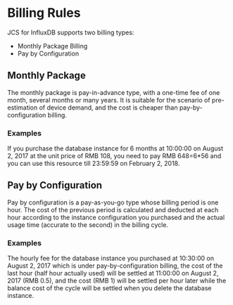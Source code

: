 # Billing Rules

JCS for InfluxDB supports two billing types:

- Monthly Package Billing
- Pay by Configuration

## Monthly Package

The monthly package is pay-in-advance type, with a one-time fee of one month, several months or many years. It is suitable for the scenario of pre-estimation of device demand, and the cost is cheaper than pay-by-configuration billing.

### Examples

If you purchase the database instance for 6 months at 10:00:00 on August 2, 2017 at the unit price of RMB 108, you need to pay RMB 648=6*56 and you can use this resource till 23:59:59 on February 2, 2018.

## Pay by Configuration

Pay by configuration is a pay-as-you-go type whose billing period is one hour. The cost of the previous period is calculated and deducted at each hour according to the instance configuration you purchased and the actual usage time (accurate to the second) in the billing cycle.

### Examples

The hourly fee for the database instance you purchased at 10:30:00 on August 2, 2017 which is under pay-by-configuration billing, the cost of the last hour (half hour actually used) will be settled at 11:00:00 on August 2, 2017 (RMB 0.5), and the cost (RMB 1) will be settled per hour later while the balance cost of the cycle will be settled when you delete the database instance.